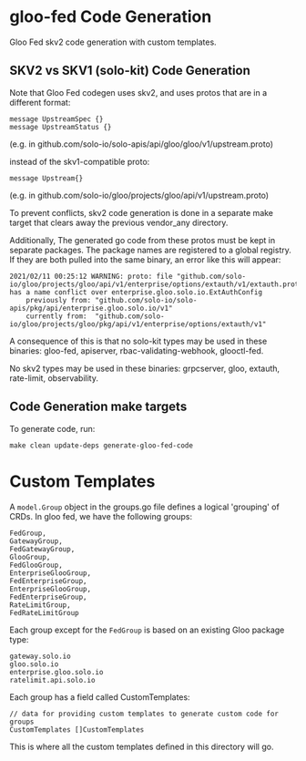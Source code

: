 # gloo-fed Code Generation
Gloo Fed skv2 code generation with custom templates.

## SKV2 vs SKV1 (solo-kit) Code Generation
Note that Gloo Fed codegen uses skv2, and uses protos that are in a different format:

```
message UpstreamSpec {}
message UpstreamStatus {}
```
(e.g. in github.com/solo-io/solo-apis/api/gloo/gloo/v1/upstream.proto)

instead of the skv1-compatible proto:
```
message Upstream{}
```
(e.g. in github.com/solo-io/gloo/projects/gloo/api/v1/upstream.proto)

To prevent conflicts, skv2 code generation is done in a separate make target
that clears away the previous vendor_any directory.

Additionally, The generated go code from these protos must be kept in separate packages.
The package names are registered to a global registry. If they are both pulled into the same binary,
an error like this will appear:
```
2021/02/11 00:25:12 WARNING: proto: file "github.com/solo-io/gloo/projects/gloo/api/v1/enterprise/options/extauth/v1/extauth.proto" has a name conflict over enterprise.gloo.solo.io.ExtAuthConfig
	previously from: "github.com/solo-io/solo-apis/pkg/api/enterprise.gloo.solo.io/v1"
	currently from:  "github.com/solo-io/gloo/projects/gloo/pkg/api/v1/enterprise/options/extauth/v1"
```

A consequence of this is that no solo-kit types may be used in these binaries:
gloo-fed, apiserver, rbac-validating-webhook, glooctl-fed.

No skv2 types may be used in these binaries:
grpcserver, gloo, extauth, rate-limit, observability.

## Code Generation make targets

To generate code, run:
```
make clean update-deps generate-gloo-fed-code
```

# Custom Templates
A `model.Group` object in the groups.go file defines a logical
'grouping' of CRDs. In gloo fed, we have the following groups:

    FedGroup,
    GatewayGroup,
    FedGatewayGroup,
    GlooGroup,
    FedGlooGroup,
    EnterpriseGlooGroup,
    FedEnterpriseGroup,
    EnterpriseGlooGroup,
    FedEnterpriseGroup,
    RateLimitGroup,
    FedRateLimitGroup

Each group except for the `FedGroup` is based on an existing Gloo package type:

    gateway.solo.io
    gloo.solo.io
    enterprise.gloo.solo.io
    ratelimit.api.solo.io

Each group has a field called CustomTemplates:

    // data for providing custom templates to generate custom code for groups
	CustomTemplates []CustomTemplates
	
This is where all the custom templates defined in this
directory will go.
